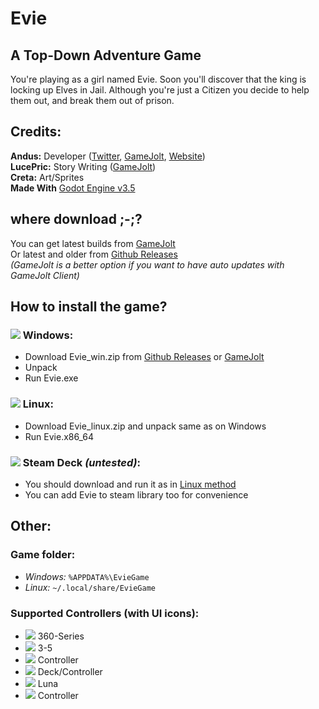 # Evie
## A Top-Down Adventure Game
You're playing as a girl named Evie. Soon you'll discover that the king is locking up Elves in Jail. Although you're just a Citizen you decide to help them out, and break them out of prison.
## Credits:
**Andus:** Developer ([Twitter](https://twitter.com/anduseee), [GameJolt](https://gamejolt.com/@Andusee), [Website](https://andus.dev/))</br>
**LucePric:** Story Writing ([GameJolt](https://gamejolt.com/@LucePric))</br>
**Creta:** Art/Sprites</br>
**Made With** [Godot Engine v3.5](https://godotengine.org/)
## where download ;-;?
You can get latest builds from [GameJolt](https://gamejolt.com/games/projectevie/699766)</br>
Or latest and older from [Github Releases](https://github.com/LnlyPie/Evie/releases)</br>
_(GameJolt is a better option if you want to have auto updates with GameJolt Client)_

## How to install the game?
### ![](https://img.shields.io/badge/-0078D6?style=for-the-badge&logo=windows&logoColor=white) Windows:
 - Download Evie_win.zip from [Github Releases](https://github.com/LnlyPie/Evie/releases) or [GameJolt](https://gamejolt.com/games/projectevie/699766)
 - Unpack
 - Run Evie.exe
### ![](https://img.shields.io/badge/-111927?style=for-the-badge&logo=linux&logoColor=white) Linux:
 - Download Evie_linux.zip and unpack same as on Windows
 - Run Evie.x86_64
### ![](https://img.shields.io/badge/-000000?style=for-the-badge&logo=steamdeck&logoColor=white) Steam Deck _(untested)_:
 - You should download and run it as in [Linux method](#-linux)
 - You can add Evie to steam library too for convenience

## Other:
### Game folder:
 - _Windows:_ `%APPDATA%\EvieGame`
 - _Linux:_ `~/.local/share/EvieGame`
### Supported Controllers (with UI icons):
 - ![](https://img.shields.io/badge/Xbox-107C10?style=for-the-badge&logo=xbox&logoColor=white) 360-Series
 - ![](https://img.shields.io/badge/PlayStation-003791?style=for-the-badge&logo=playstation&logoColor=white) 3-5
 - ![](https://img.shields.io/badge/Switch-E60012?style=for-the-badge&logo=nintendo-switch&logoColor=white) Controller
 - ![](https://img.shields.io/badge/Steam-000000?style=for-the-badge&logo=steam&logoColor=white) Deck/Controller
 - ![](https://img.shields.io/badge/Amazon-00A8E1?style=for-the-badge&logo=amazon&logoColor=white) Luna
 - ![](https://img.shields.io/badge/Stadia-CD2640?style=for-the-badge&logo=stadia&logoColor=white) Controller
